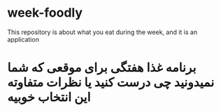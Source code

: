 # week-foodly
This repository is about what you eat during the week, and it is an application

# برنامه غذا هفتگی برای موقعی که شما نمیدونید چی درست کنید یا نظرات متفاوته این انتخاب خوبیه
